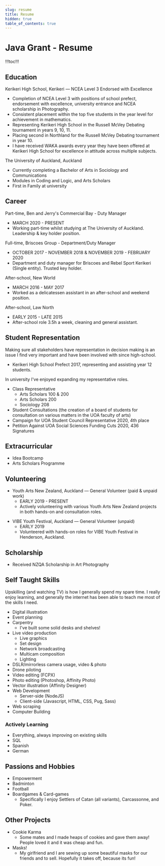```yaml
---
slug: resume
title: Resume
hidden: true
table_of_contents: true
---
```


<style>
@media print {
  nav {
    display: none;
  }
}
</style>
# Java Grant - Resume

!!!toc!!!

## Education

Kerikeri High School, Kerikeri — NCEA Level 3 Endorsed with Excellence

- Completion of NCEA Level 3 with positions of school prefect, endorsement with excellence, university entrance and NCEA scholarship in Photography.
- Consistent placement within the top five students in the year level for achievement in mathematics.
- Representing Kerikeri High School in the Russell McVey Debating tournament in years 9, 10, 11.
- Placing second in Northland for the Russell McVey Debating tournament in year 10.
- I have received WAKA awards every year they have been offered at Kerikeri High School for excellence in attitude across multiple subjects.

The University of Auckland, Auckland

- Currently completing a Bachelor of Arts in Sociology and Communications
- Modules in Coding and Logic, and Arts Scholars
- First in Family at university

## Career

Part-time, Ben and Jerry's Commercial Bay - Duty Manager

- MARCH 2020 - PRESENT
- Working part-time whilst studying at The University of Auckland. Leadership & key holder position.

Full-time, Briscoes Group - Department/Duty Manager

- OCTOBER 2017 - NOVEMBER 2018 & NOVEMBER 2019 - FEBRUARY 2020
- Department and duty manager for Briscoes and Rebel Sport Kerikeri (Single entity). Trusted key holder.

After-school, New World

- MARCH 2016 - MAY 2017
- Worked as a delicatessen assistant in an after-school and weekend position.

After-school, Law North

- EARLY 2015 - LATE 2015
- After-school role 3.5h a week, cleaning and general assistant.

## Student Representation

Making sure all stakeholders have representation in decision making is an issue I find very important and have been involved with since high-school.

- Kerikeri High School Prefect 2017, representing and assisting year 12 students.

In university I've enjoyed expanding my representative roles.

- Class Representative
  - Arts Scholars 100 & 200
  - Arts Scholars 200
  - Sociology 208
- Student Consultations (the creation of a board of students for consultation on various matters in the UOA faculty of arts)
- Campaign for UOA Student Council Representative 2020, 4th place
- Petition Against UOA Social Sciences Funding Cuts 2020, 436 Signatures

## Extracurricular

- Idea Bootcamp
- Arts Scholars Programme

## Volunteering

- Youth Arts New Zealand, Auckland — General Volunteer (paid & unpaid work)
  - EARLY 2019 - PRESENT
  - Actively volunteering with various Youth Arts New Zealand projects in both hands-on and consultation roles.

* VIBE Youth Festival, Auckland — General Volunteer (unpaid)
  - EARLY 2019
  - Volunteered with hands-on roles for VIBE Youth Festival in Henderson, Auckland.

## Scholarship

- Received NZQA Scholarship in Art Photography

## Self Taught Skills

Upskilling (and watching TV) is how I generally spend my spare time. I really enjoy learning,
and generally the internet has been able to teach me most of the skills I need.

- Digital illustration
- Event planning
- Carpentry
  - I've built some solid desks and shelves!
- Live video production
  - Live graphics
  - Set design
  - Network broadcasting
  - Multicam composition
  - Lighting
- DSLR/mirrorless camera usage, video & photo
- Drone piloting
- Video editing (FCPX)
- Photo editing (Photoshop, Affinity Photo)
- Vector illustration (Affinity Designer)
- Web Development
  - Server-side (NodeJS)
  - Client-side (Javascript, HTML, CSS, Pug, Sass)
- Web scraping
- Computer Building

### Actively Learning

- Everything, always improving on existing skills
- SQL
- Spanish
- German

## Passions and Hobbies

- Empowerment
- Badminton
- Football
- Boardgames & Card-games
  - Specifically I enjoy Settlers of Catan (all variants), Carcassonne, and Poker.

## Other Projects

- Cookie Karma
  - Some mates and I made heaps of cookies and gave them away! People loved it and it was cheap and fun.
- Masks!
  - My girlfriend and I are sewing up some beautiful masks for our friends and to sell. Hopefully it takes off, because its fun!
